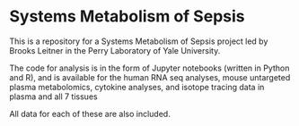 # Systems Metabolism of Sepsis

This is a repository for a Systems Metabolism of Sepsis project led by Brooks Leitner in the Perry Laboratory of Yale University.

The code for analysis is in the form of Jupyter notebooks (written in Python and R), and is available for the human RNA seq analyses, mouse untargeted plasma metabolomics, cytokine analyses, and isotope tracing data in plasma and all 7 tissues

All data for each of these are also included.